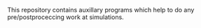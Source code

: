 This repository contains auxillary programs which help to do any pre/postproceccing work at simulations.
